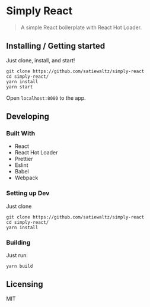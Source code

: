 # Simply React
> A simple React boilerplate with React Hot Loader.

## Installing / Getting started

Just clone, install, and start!

```shell
git clone https://github.com/satiewaltz/simply-react
cd simply-react/
yarn install
yarn start
```

Open `localhost:8080` to the app.

## Developing

### Built With
- React
- React Hot Loader
- Prettier
- Eslint
- Babel
- Webpack

### Setting up Dev

Just clone

```shell
git clone https://github.com/satiewaltz/simply-react
cd simply-react/
yarn install
```

### Building

Just run:

```shell
yarn build
```

## Licensing

MIT